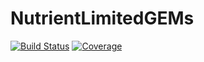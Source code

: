 # NutrientLimitedGEMs

[![Build Status](https://github.com/josePereiro/NutrientLimitedGEMs.jl/actions/workflows/CI.yml/badge.svg?branch=main)](https://github.com/josePereiro/NutrientLimitedGEMs.jl/actions/workflows/CI.yml?query=branch%3Amain)
[![Coverage](https://codecov.io/gh/josePereiro/NutrientLimitedGEMs.jl/branch/main/graph/badge.svg)](https://codecov.io/gh/josePereiro/NutrientLimitedGEMs.jl)
